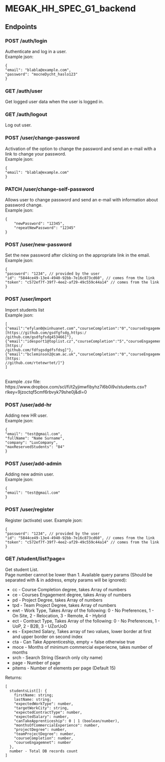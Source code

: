 # MEGAK_HH_SPEC_G1_backend

## Endpoints

### POST /auth/login

Authenticate and log in a user.<br/>
Example json:
```
{
"email": "blabla@example.com",
"password": "mocneDycht_haslo123"
}
```

### GET /auth/user

Get logged user data when the user is logged in.

### GET /auth/logout

Log out user.

### POST /user/change-password

Activation of the option to change the password and send an e-mail with a link to change your password.<br/>
Example json:
```
{
"email": "blabla@example.com"
}
```

### PATCH /user/change-self-password

Allows user to change password and send an e-mail with information about password change.<br/>
Example json:
```
{
	"newPassword": "12345",
	"repeatNewPassword": "12345"
}
```

### POST /user/new-password

Set the new password after clicking on the appropriate link in the email.<br/>
Example json:
```
{
"password": "1234", // provided by the user
"id": "5844ce49-13e4-4940-92bb-7e16c873cd60", // comes from the link
"token": "c572ef7f-39f7-4ee2-af29-49c559c44a14" // comes from the link
}
```

### POST /user/import

Import students list<br/>
Example json:
```
[
{"email":"efylan0@xinhuanet.com","courseCompletion":"0","courseEngagement":"0","projectDegree":"0","teamProjectDegree":"2","bonusProjectUrls":"[https://github.com/gsdfgfsdg,https:/
/github.com/gsdfgfsdg453466]"},
{"email":"idesport1@toplist.cz","courseCompletion":"5","courseEngagement":"1","projectDegree":"4","teamProjectDegree":"0","bonusProjectUrls":"[https:/
/github.com/fdfsgsdgdfsfdsg]"},
{"email":"bcleminson2@cam.ac.uk","courseCompletion":"0","courseEngagement":"2","projectDegree":"5","teamProjectDegree":"3","bonusProjectUrls":"[https:
//github.com/rtetewrtet/]"}
]
```
<br/>
Example .csv file:<br/>
https://www.dropbox.com/scl/fi/t2yjimwfibyhz7i6b0i9v/students.csv?rlkey=9jzoctqf5cmf6rbvyk79she0j&dl=0<br/>

### POST /user/add-hr

Adding new HR user.<br/>
Example json:
```
{
"email": "test@gmail.com",
"fullName": "Name Surname",
"company": "LuxCompany",
"maxReservedStudents": "84"
}
```

### POST /user/add-admin

Adding new admin user.<br />
Example json:
```
{
"email": "test@gmail.com"
}
```

### POST /user/register

Register (activate) user.
Example json:
```
{
"password": "1234", // provided by the user
"id": "5844ce49-13e4-4940-92bb-7e16c873cd60", // comes from the link
"token": "c572ef7f-39f7-4ee2-af29-49c559c44a14" // comes from the link
}
```

### GET /student/list?page=<pageNumber>

Get student List.<br/>
Page number cannot be lower than 1.
Available query params (Should be separated with & in address, empty params will be ignored):

- cc - Course Completion degree, takes Array of numbers
- ce - Courses Engagement degree, takes Array of numbers
- pd - Project Degree, takes Array of numbers
- tpd - Team Project Degree, takes Array of numbers
- ewt - Work Type, Takes Array of the following: 0 - No Preferences, 1 - On Site, 2 - Relocation, 3 - Remote, 4 - Hybrid
- ect - Contract Type, Takes Array of the following: 0 - No Preferences, 1 - UoP, 2 - B2B, 3 - UZorUoD
- es - Expected Salary, Takes array of two values, lower border at first and upper border on second index
- cta - Can Take Apprenticeship, empty = false otherwise true
- moce - Months of minimum commercial experiecne, takes number of months
- srch - Search String (Search only city name)
- page - Number of page
- pitems - Number of elements per page (Default 15)

Returns:

```
[
  studentsList[]: {
    firstName: string;
    lastName: string;
    "expectedWorkType": number,
    "targetWorkCity": string,
    "expectedContractType": number,
    "expectedSalary": number,
    "canTakeApprenticeship": 0 | 1 (boolean/number),
    "monthsOfCommercialExperience": number,
    "projectDegree": number,
    "teamProjectDegree": number,
    "courseCompletion": number,
    "courseEngagemnet": number
  },
  number - Total DB records count
]
```

